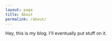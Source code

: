 ```yaml
---
layout: page
title: About
permalink: /about/
---
```


Hey, this is my blog. I'll eventually put stuff on it.

